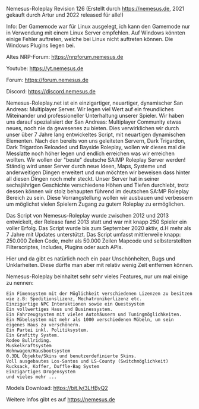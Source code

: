 Nemesus-Roleplay Revision 126 (Erstellt durch https://nemesus.de, 2021 gekauft durch Artur und 2022 released für alle!)

Info: Der Gamemode war für Linux ausgelegt, ich kann den Gamemode nur in Verwendung mit einem Linux Server empfehlen. Auf Windows könnten einige Fehler auftreten, welche bei Linux nicht auftreten können. Die Windows Plugins liegen bei.

Altes NRP-Forum: https://nrpforum.nemesus.de

Youtube: https://yt.nemesus.de

Forum: https://forum.nemesus.de

Discord: https://discord.nemesus.de

Nemesus-Roleplay.net ist ein einzigartiger, neuartiger, dynamischer San Andreas: Multiplayer Server. Wir legen viel Wert auf ein freundliches Miteinander und professioneller Unterhaltung unserer Spieler. Wir haben uns darauf spezialisiert der San Andreas: Multiplayer Community etwas neues, noch nie da gewesenes zu bieten. Dies verwirklichen wir durch unser über 7 Jahre lang entwickeltes Script, mit neuartigen dynamischen Elementen. Nach den bereits von uns geleiteten Servern, Dark Trigardon, Dark Trigardon Reloaded und Bayside Roleplay, wollen wir dieses mal die Messlatte noch höher legen und endlich erreichen was wir erreichen wollten. Wir wollen der "beste" deutsche SA:MP Roleplay Server werden! Ständig wird unser Server durch neue Ideen, Maps, Systeme und anderweitigen Dingen erweitert und nun möchten wir beweisen dass hinter all diesen Dingen noch mehr steckt. Unser Server hat in seiner sechsjährigen Geschichte verschiedene Höhen und Tiefen durchlebt, trotz dessen können wir stolz behaupten führend im deutschen SA:MP Roleplay Bereich zu sein. Diese Vorrangstellung wollen wir ausbauen und verbessern um möglichst vielen Spielern Zugang zu gutem Roleplay zu ermöglichen.

Das Script von Nemesus-Roleplay wurde zwischen 2012 und 2013 entwickelt, der Release fand 2013 statt und war mit knapp 250 Spieler ein voller Erfolg. Das Script wurde bis zum September 2020 aktiv, d.H mehr als 7 Jahre mit Updates unterstützt. Das Script umfasst mittlerweile knapp: 250.000 Zeilen Code, mehr als 50.000 Zeilen Mapcode und selbsterstellten Filterscriptes, Includes, Plugins oder auch APIs.

Hier und da gibt es natürlich noch ein paar Unschönheiten, Bugs und Unklarheiten. Diese dürfte man aber mit relativ wenig Zeit entfernen können.

Nemesus-Roleplay beinhaltet sehr sehr vieles Features, nur um mal einige zu nennen:

    Ein Fimensystem mit der Möglichkeit verschiedenen Lizenzen zu besitzen wie z.B: Speditionslizenz, Mechatronikerlizenz etc.
    Einzigartige NPC Interaktionen sowie ein Questsystem
    Ein vollwertiges Haus und Businessystem.
    Ein Fahrzeugsystem mit vielen Autohäusern und Tuningmöglichkeiten.
    Ein Möbelsystem mit mehr als 1000 verschiedenen Möbeln, um sein eigenes Haus zu verschönern.
    Ein Partei inkl. Politiksystem.
    Ein Grafitty System.
    Rodeo Bullriding.
    Muskelkraftsystem
    Wohnwagen/Hausbootsystem
    0.3DL Objekte/Skins und benutzerdefinierte Skins.
    Voll ausgebautes Los-Santos und LS-County (Switchmöglichkeit)
    Rucksack, Koffer, Duffle-Bag System
    Einzigartiges Drogensystem
    und vieles mehr ...
    
Models Download: https://bit.ly/3LHByQ2

Weitere Infos gibt es auf https://nemesus.de
